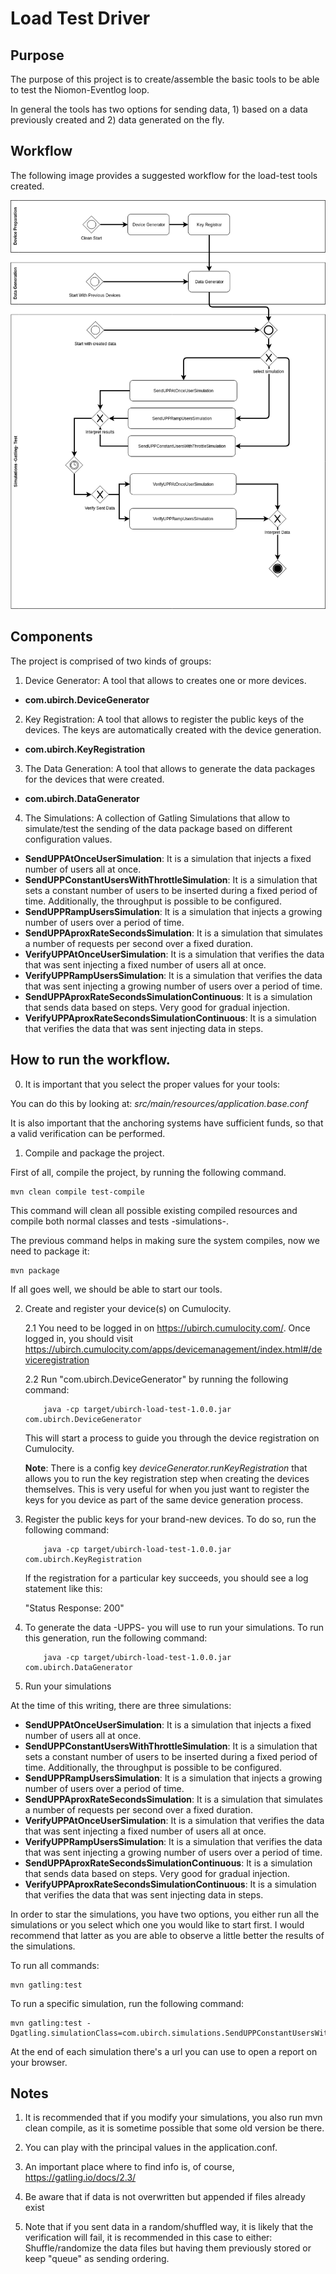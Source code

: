 # Load Test Driver

## Purpose

The purpose of this project is to create/assemble the basic tools to be able to test the Niomon-Eventlog loop.

In general the tools has two options for sending data, 1) based on a data previously created and 2) data generated on the fly.

## Workflow

The following image provides a suggested workflow for the load-test tools created.

![Load Test Workflow](https://raw.githubusercontent.com/ubirch/load-tests-sim/master/images/load-tests-wf.png "Load Test Workflow") 

## Components

The project is comprised of two kinds of groups:

1. Device Generator: A tool that allows to creates one or more devices. 

* **com.ubirch.DeviceGenerator**
    
2. Key Registration: A tool that allows to register the public keys of the devices. The keys are automatically created with the device generation. 

* **com.ubirch.KeyRegistration**

3. The Data Generation: A tool that allows to generate the data packages for the devices that were created.
    
* **com.ubirch.DataGenerator** 

4. The Simulations: A collection of Gatling Simulations that allow to simulate/test the sending of the data package based on different configuration values.

* **SendUPPAtOnceUserSimulation**: It is a simulation that injects a fixed number of users all at once. 
* **SendUPPConstantUsersWithThrottleSimulation**: It is a simulation that sets a constant number of users to be inserted during a fixed period of time.
Additionally, the throughput is possible to be configured. 
* **SendUPPRampUsersSimulation**: It is a simulation that injects a growing number of users over a period of time.
* **SendUPPAproxRateSecondsSimulation**: It is a simulation that simulates a number of requests per second over a fixed duration.
* **VerifyUPPAtOnceUserSimulation**: It is a simulation that verifies the data that was sent injecting a fixed number of users all at once.  
* **VerifyUPPRampUsersSimulation**: It is a simulation that verifies the data that was sent injecting a growing number of users over a period of time.
* **SendUPPAproxRateSecondsSimulationContinuous**: It is a simulation that sends data based on steps. Very good for gradual injection.
* **VerifyUPPAproxRateSecondsSimulationContinuous**: It is a simulation that verifies the data that was sent injecting data in steps.


## How to run the workflow.

0. It is important that you select the proper values for your tools:

You can do this by looking at: *src/main/resources/application.base.conf*

It is also important that the anchoring systems have sufficient funds, so that a valid verification can be performed. 

1. Compile and package the project.

First of all, compile the project, by running the following command.

```shell
mvn clean compile test-compile
```

This command will clean all possible existing compiled  resources and compile both normal classes and tests -simulations-.

The previous command helps in making sure the system compiles, now we need to package it:

```shell
mvn package
```

If all goes well, we should be able to start our tools.

2. Create and register your device(s) on Cumulocity.

    2.1 You need to be logged in on <https://ubirch.cumulocity.com/>. Once logged in, you should visit 
     <https://ubirch.cumulocity.com/apps/devicemanagement/index.html#/deviceregistration>
     
    2.2 Run "com.ubirch.DeviceGenerator" by running the following command:
    
    ```shell
        java -cp target/ubirch-load-test-1.0.0.jar com.ubirch.DeviceGenerator 
    ```
    
    This will start a process to guide you through the device registration on Cumulocity.
    
    **Note**: There is a config key *deviceGenerator.runKeyRegistration* that allows you to run the key registration step when creating the devices themselves.
    This is very useful for when you just want to register the keys for you device as part of the same device generation process.
    
3. Register the public keys for your brand-new devices. To do so, run the following command:

    ```shell
        java -cp target/ubirch-load-test-1.0.0.jar com.ubirch.KeyRegistration 
    ```
    
    If the registration for a particular key succeeds, you should see a log statement like this:
    
    "Status Response: 200"

3. To generate the data -UPPS- you will use to run your simulations. To run this generation, run the following command:

    ```shell
        java -cp target/ubirch-load-test-1.0.0.jar com.ubirch.DataGenerator 
    ```

4. Run your simulations 

At the time of this writing, there are three simulations:

* **SendUPPAtOnceUserSimulation**: It is a simulation that injects a fixed number of users all at once. 
* **SendUPPConstantUsersWithThrottleSimulation**: It is a simulation that sets a constant number of users to be inserted during a fixed period of time.
Additionally, the throughput is possible to be configured. 
* **SendUPPRampUsersSimulation**: It is a simulation that injects a growing number of users over a period of time.
* **SendUPPAproxRateSecondsSimulation**: It is a simulation that simulates a number of requests per second over a fixed duration.
* **VerifyUPPAtOnceUserSimulation**: It is a simulation that verifies the data that was sent injecting a fixed number of users all at once.  
* **VerifyUPPRampUsersSimulation**: It is a simulation that verifies the data that was sent injecting a growing number of users over a period of time.
* **SendUPPAproxRateSecondsSimulationContinuous**: It is a simulation that sends data based on steps. Very good for gradual injection.
* **VerifyUPPAproxRateSecondsSimulationContinuous**: It is a simulation that verifies the data that was sent injecting data in steps.

In order to star the simulations, you have two options, you either run all the simulations or you select which one you would like to start first.
I would recommend that latter as you are able to observe a little better the results of the simulations.

To run all commands:

```shell
mvn gatling:test
```

To run a specific simulation, run the following command:

```shell
mvn gatling:test -Dgatling.simulationClass=com.ubirch.simulations.SendUPPConstantUsersWithThrottleSimulation
```

At the end of each simulation there's a url you can use to open a report on your browser.

## Notes

1. It is recommended that if you modify your simulations, you also run mvn clean compile, as it is sometime possible that 
some old version be there. 

2. You can play with the principal values in the application.conf.

3. An important place where to find info is, of course, <https://gatling.io/docs/2.3/>

4. Be aware that if data is not overwritten but appended if files already exist

5. Note that if you sent data in a random/shuffled way, it is likely that the verification will fail, it is recommended in this case to either: 
Shuffle/randomize the data files but having them previously stored or keep "queue" as sending ordering.



